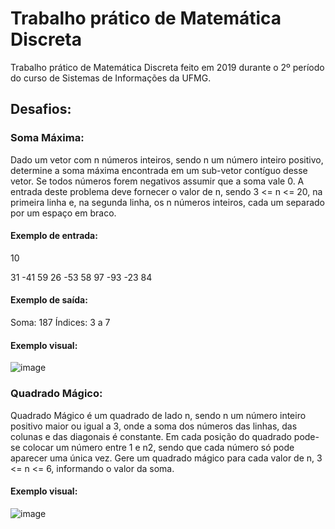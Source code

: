 # Trabalho prático de Matemática Discreta
 Trabalho prático de Matemática Discreta feito em 2019 durante o 2º período do curso de Sistemas de Informações da UFMG.
 
## Desafios:

### Soma Máxima:
Dado um vetor com n números inteiros, sendo n um número inteiro positivo, determine a soma máxima encontrada em um sub-vetor contíguo desse vetor. Se todos números forem negativos assumir que a soma vale 0. A entrada deste problema deve fornecer o valor de n, sendo 3 <= n <= 20, na primeira linha e, na segunda linha, os n números inteiros, cada um separado por um espaço em braco.
#### Exemplo de entrada:
10

31 -41 59 26 -53 58 97 -93 -23 84
#### Exemplo de saída:
Soma: 187
Índices: 3 a 7

#### Exemplo visual:

![image](https://user-images.githubusercontent.com/54093627/198189790-3c0448d1-7114-44d1-bd05-680fc50cf6f1.png)

### Quadrado Mágico:
Quadrado Mágico é um quadrado de lado n, sendo n um número inteiro positivo maior ou igual a 3, onde a soma dos números das linhas, das colunas e das diagonais é constante. Em cada posição do quadrado pode-se colocar um número entre 1 e n2, sendo que cada número só pode aparecer uma única vez. Gere um quadrado mágico para cada valor de n, 3 <= n <= 6, informando o valor da soma.

#### Exemplo visual:

![image](https://user-images.githubusercontent.com/54093627/198189722-ade90148-1cd1-4dbf-b1af-0adc9c2fdd4d.png)

